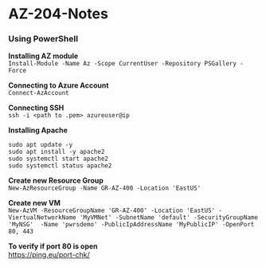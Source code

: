 # AZ-204-Notes

### Using PowerShell
**Installing AZ module**  
`Install-Module -Name Az -Scope CurrentUser -Repository PSGallery -Force`  

**Connecting to Azure Account**  
`Connect-AzAccount`  
  
**Connecting SSH**  
`ssh -i <path to .pem> azureuser@ip`
  
**Installing Apache**  
```
sudo apt update -y
sudo apt install -y apache2
sudo systemctl start apache2
sudo systemctl status apache2
```

**Create new Resource Group**  
`New-AzResourceGroup -Name GR-AZ-400 -Location 'EastUS'`

**Create new VM**  
`New-AzVM -ResourceGroupName 'GR-AZ-400' -Location 'EastUS' -ViertualNetworkName 'MyVMNet' -SubnetName 'default' -SecurityGroupName 'MyNSG'  -Name 'pwrsdemo' -PublicIpAddressName 'MyPublicIP' -OpenPort 80, 443`





**To verify if port 80 is open**  
https://ping.eu/port-chk/
